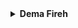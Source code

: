 
<details>
  <summary><b>Dema Fireh</b></summary>

<details>
    <summary><b>Avanîya Lebatî</b></summary>

###  Kesê Yekemîn

#### Erênî

Ez dibînim ko tu direcifî, gelo te sar e; em agir dadin.
Ez Şerlok Holmes im; ev jî hevalê min ê ezîz Wetsin e.

#### Neyînî

Ne ji ber sermayê ez direcifim

###  Kesê Duyemîn

#### Erênî


#### Neyînî

###  Kesê Sêyemîn

#### Erênî

#### Neyînî
</details>

<details>
    <summary><b>Avanîya Tebatî</b></summary>

###  Kesê Yekemîn

#### Erênî


#### Neyînî


###  Kesê Duyemîn

#### Erênî


#### Neyînî

###  Kesê Sêyemîn

#### Erênî

Jê re heta îro jî, di nav kurdan de Zend-avesta jî tê gotin.
Hin caran ev peyv ji bo mirovên mirî jî tê gotin.
Katolîk ew kesî ji dêra katolîk, ango roma-katolîk, re tê gotin.
Tê gotin ku Küçük ji arşîvên Fransî nivîsaran werdigerîne û wekî nêrînan xwe diweşîne.
Tê gotin ku li ser matematîkê pirtûkeke mazin nivîsandiya.
Di nav xalkê de weke vegotinekê tê gotin ku "Şahmaran deh hezar sal jîn bû. "


#### Neyînî
</details>

<details>
    <summary><b>Avanîya Dançêker</b></summary>


###  Kesê Yekemîn

#### Erênî

#### Neyînî

###  Kesê Duyemîn

#### Erênî

#### Neyînî

###  Kesê Sêyemîn

#### Erênî

#### Neyînî
</details>
</details>
